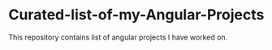 # Curated-list-of-my-Angular-Projects
This repository contains list of angular projects I have worked on.
